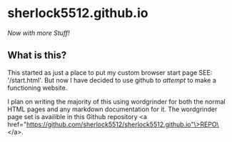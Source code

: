 
# sherlock5512.github.io

_Now with more Stuff!_

## What is this?

This started as just a place to put my custom browser start page SEE: '/start.html'. But now I have decided to use github to _attempt_ to make a functioning website.

I plan on writing the majority of this using wordgrinder for both the normal HTML pages and any markdown documentation for it. The wordgrinder page set is availible in this Github repository \<a href="https://github.com/sherlock5512/sherlock5512.github.io"\>REPO\</a\>.

